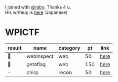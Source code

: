 I joined with [@rabo](https://github.com/rabosakaki). Thanks 4 u.  
His writeup is [here](https://scrapbox.io/luckyrat/%E3%80%90CTF-20180415%E3%80%91WPICTF2019_WriteUp) (Japanese)

# WPICTF

| result | name | category | pt | link
| - | - | - | - | -
| 🚩 | webInspect | web | 50 | [here](https://github.com/JPNYKW/WPICTF/blob/master/webInspect.md)
| 🚩 | getaflag | web | 150 | [here](https://github.com/JPNYKW/WPICTF/blob/master/getaflag.md)
| - | chirp | recon | 50 | [here](https://github.com/JPNYKW/WPICTF/blob/master/chirp.md)
